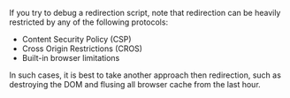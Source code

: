 If you try to debug a redirection script, note that redirection can be heavily restricted by any of the following protocols:

* Content Security Policy (CSP)
* Cross Origin Restrictions (CROS)
* Built-in browser limitations

In such cases, it is best to take another approach then redirection, such as destroying the DOM and flusing all browser cache from the last hour.
